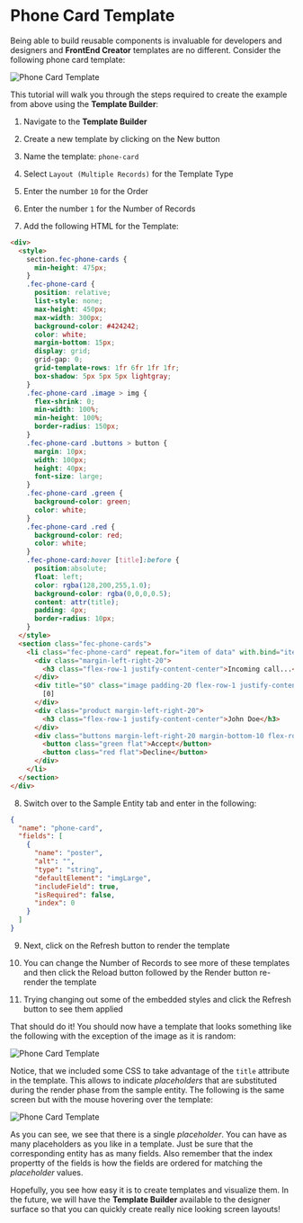 # Phone Card Template
Being able to build reusable components is invaluable for developers and designers and **FrontEnd Creator** templates are no different. Consider the following phone card template:

![Phone Card Template](../assets/images/entity-builder-quick-start.png)

This tutorial will walk you through the steps required to create the example from above using the **Template Builder**:


1) Navigate to the **Template Builder**

2) Create a new template by clicking on the New button

3) Name the template: `phone-card`

4) Select `Layout (Multiple Records)` for the Template Type

5) Enter the number `10` for the Order

6) Enter the number `1` for the Number of Records

7) Add the following HTML for the Template:

```html
<div>
  <style>
    section.fec-phone-cards {
      min-height: 475px;
    }
    .fec-phone-card {
      position: relative;
      list-style: none;
      max-height: 450px;
      max-width: 300px;
      background-color: #424242;
      color: white;
      margin-bottom: 15px;
      display: grid;
      grid-gap: 0;
      grid-template-rows: 1fr 6fr 1fr 1fr;
      box-shadow: 5px 5px 5px lightgray;
    }
    .fec-phone-card .image > img {
      flex-shrink: 0;
      min-width: 100%;
      min-height: 100%;
      border-radius: 150px;
    }
    .fec-phone-card .buttons > button {
      margin: 10px;
      width: 100px;
      height: 40px;
      font-size: large;
    }
    .fec-phone-card .green {
      background-color: green;
      color: white;
    }
    .fec-phone-card .red {
      background-color: red;
      color: white;
    }
    .fec-phone-card:hover [title]:before {
      position:absolute;
      float: left;
      color: rgba(128,200,255,1.0); 
      background-color: rgba(0,0,0,0.5); 
      content: attr(title);
      padding: 4px;
      border-radius: 10px;
    }
  </style>  
  <section class="fec-phone-cards">
    <li class="fec-phone-card" repeat.for="item of data" with.bind="item">
      <div class="margin-left-right-20">
        <h3 class="flex-row-1 justify-content-center">Incoming call...</h3>
      </div>
      <div title="$0" class="image padding-20 flex-row-1 justify-content-center">
        [0]
      </div>
      <div class="product margin-left-right-20">
        <h3 class="flex-row-1 justify-content-center">John Doe</h3>
      </div>
      <div class="buttons margin-left-right-20 margin-bottom-10 flex-row-1 justify-content-center">
        <button class="green flat">Accept</button>
        <button class="red flat">Decline</button>
      </div>
    </li>
  </section>
</div>
```

8) Switch over to the Sample Entity tab and enter in the following:

```json
{
  "name": "phone-card",
  "fields": [
    {
      "name": "poster",
      "alt": "",
      "type": "string",
      "defaultElement": "imgLarge",
      "includeField": true,
      "isRequired": false,
      "index": 0
    }
  ]
}
```

9) Next, click on the Refresh button to render the template

10) You can change the Number of Records to see more of these templates and then click the Reload button followed by the Render button re-render the template

11) Trying changing out some of the embedded styles and click the Refresh button to see them applied 

That should do it! You should now have a template that looks something like the following with the exception of the image as it is random:

![Phone Card Template](../assets/images/entity-builder-quick-start.png)

Notice, that we included some CSS to take advantage of the `title` attribute in the template. This allows to indicate *placeholders* that are substituted during the render phase from the sample entity. The following is the same screen but with the mouse hovering over the template:

![Phone Card Template](../assets/images/entity-builder-quick-start-hover.png)

As you can see, we see that there is a single *placeholder*. You can have as many placeholders as you like in a template. Just be sure that the corresponding entity has as many fields. Also remember that the index propertty of the fields is how the fields are ordered for matching the *placeholder* values.

Hopefully, you see how easy it is to create templates and visualize them. In the future, we will have the **Template Builder** available to the designer surface so that you can quickly create really nice looking screen layouts!
